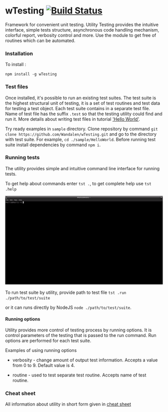 
# wTesting [![Build Status](https://travis-ci.org/Wandalen/wTesting.svg?branch=master)](https://travis-ci.org/Wandalen/wTesting)

Framework for convenient unit testing. Utility Testing provides the intuitive interface, simple tests structure, asynchronous code handling mechanism, colorful report, verbosity control and more. Use the module to get free of routines which can be automated.

### Installation

To install :

```
npm install -g wTesting
```

### Test files

Once installed, it's possible to run an existing test suites. The test suite is the highest structural unit of testing, it is a set of test routines and test data for testing a test object. Each test suite contains in a separate test file. Name of test file has the suffix `.test` so that the testing utility could find and run it. More details about writing test files in tutorial ['Hello World'](./doc/version.eng/tutorial/HelloWorld.md).

Try ready examples in `sample` directory. Clone repository by command `git clone https://github.com/Wandalen/wTesting.git` and go to the directory with test suite. For example, `cd ./sample/HelloWorld`. Before running test suite install dependencies by command `npm i`.

### Running tests

The utility provides simple and intuitive command line interface for running tests.

To get help about commands enter `tst .`, to get complete help use `tst .help`

![help.gif](./doc/images/help.gif)

To run test suite by utility, provide path to test file `tst .run ./path/to/test/suite`

<!-- gif image with test report -->

or it can runs directly by NodeJS `node ./path/to/test/suite`.

#### Running options

Utility provides more control of testing process by running options. It is control parameters of the testing that is passed to the run command. Run options are performed for each test suite.

Examples of using running options

- verbosity - change amount of output test information. Accepts a value from 0 to 9. Default value is 4.

<!-- gif image with test report -->

- routine - used to test separate test routine. Accepts name of test routine.

<!-- gif image with test report -->

### Cheat sheet

All information about utility in short form given in [cheat sheet](./doc/version.eng/tutorial/TestingCheatSheet.pdf)

<!-- Test suit is a set of test routines in one file, each test routine is a set of test features( cases ).
Test feature is a combination of code execution and validation of obtained results, that is aimed to check some aspect of the program.

For convenience, each test feature may have own description, it can be provided through `description` field.

To get access to functionality of test package from test routine user must use first provided argument. -->
  <!--
#### Assertions

Assertions are routines that are used in test routine to validate results of code execution.

List of mostly used assertions:

* identical - checks if two arguments are equal;
* shouldBe - checks if result of provided expression is true;
* shouldThrowError - checks if code execution throws an error;
* mustNotThrowError - checks if code execution ends without error.

<!-- #### Launch options

* verbosity - level of detail of information in the output;
* routine - name of test routine to run, other routines are ignored.

#### How to run

Locally expects path to file that contains test suit:

```
node path/to/suit
```

Globally expects path to folder that contains many test suits( files ), but also can work with single suit:

```
wtest path/to/folder/with/suits
```

With options:

```
node path/to/suit verbosity:5 routine:myTest
```

### Example

```javascript
function myTest( test )
{  
  /* describe what is going to happen */
  test.description = 'info about test feature';

  /* do it and save results */
  var got = 'abc'.indexOf( 'a' );
  var expected = 0;

  /* compare result with expected */
  test.identical( got, expected );
}

/*
Map that describes test suit, contains
- name of the suit,
- map of test routines
- and other options
*/

var testSuite =
{
  name : 'name of my test suit',
  tests :
  {
      myTest : myTest
  }
}

/* Initilize test suit */
testSuite = wTestSuit( testSuite );

/* Run all tests of the suit */
wTools.Testing.test( testSuite );

``` -->
